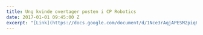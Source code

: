 ```yaml
---
title: Ung kvinde overtager posten i CP Robotics
date: 2017-01-01 09:45:00 Z
excerpt: "[Link](https://docs.google.com/document/d/1Nce3rAqjAPESM2piq6k20GMLLvL5Gqt7jN50wGo--8A/edit?usp=sharing) "
---
```



